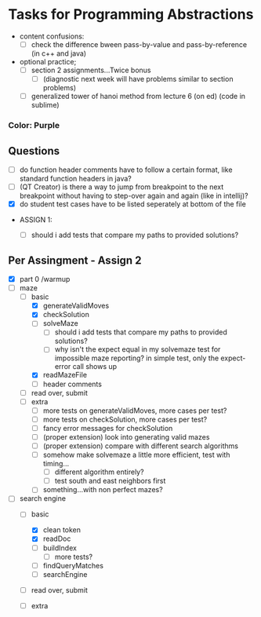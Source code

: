 # Tasks for Programming Abstractions

- content confusions:
	- [ ] check the difference bween pass-by-value and pass-by-reference (in c++ and java)
- optional practice;
	- [ ] section 2 assignments...Twice bonus
		- [ ] (diagnostic next week will have problems similar to section problems)
	- [ ] generalized tower of hanoi method from lecture 6 (on ed) (code in sublime)
 
### Color: Purple


## Questions
- [ ] do function header comments have to follow a certain format, like standard function headers in java?
- [ ] (QT Creator) is there a way to jump from breakpoint to the next breakpoint without having to step-over again and again (like in intellij)?
- [x] do student test cases have to be listed seperately at bottom of the file 
- ASSIGN 1:
	- [ ] should i add tests that compare my paths to provided solutions?

	
##  Per Assingment - Assign 2
- [x] part 0 /warmup
- [ ] maze
	- [ ] basic
		- [x] generateValidMoves
		- [x] checkSolution
		- [ ] solveMaze
			- [ ] should i add tests that compare my paths to provided solutions?
			- [ ] why isn't the expect equal in my solvemaze test for impossible maze reporting? in simple test, only the expect-error call shows up
		- [x] readMazeFile
		- [ ] header comments
	- [ ] read over, submit
	- [ ] extra
		- [ ] more tests on generateValidMoves, more cases per test?
		- [ ] more tests on checkSolution, more cases per test?
		- [ ] fancy error messages for checkSolution
		- [ ] (proper extension) look into generating valid mazes
		- [ ] (proper extension) compare with different search algorithms
		- [ ] somehow make solvemaze a little more efficient, test with timing...
			- [ ] different algorithm entirely?
			- [ ] test south and east neighbors first
		- [ ] something...with non perfect mazes?
- [ ] search engine
	- [ ] basic
		- [x] clean token
		- [x] readDoc
		- [ ] buildIndex
			- [ ] more tests?
		- [ ] findQueryMatches
		- [ ] searchEngine
	- [ ] read over, submit
	- [ ] extra


